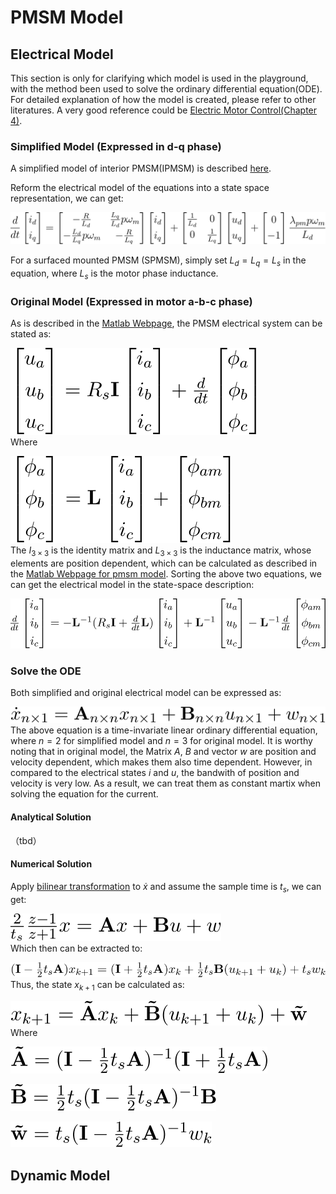 # PMSM Model

## Electrical Model
This section is only for clarifying which model is used in the playground, with the method been used to solve the ordinary differential equation(ODE). For detailed explanation of how the model is created, please refer to other literatures. A very good reference could be [Electric Motor Control(Chapter 4)](https://www.sciencedirect.com/science/article/abs/pii/B9780128121382000040).

### Simplified Model (Expressed in d-q phase)
A simplified model of interior PMSM(IPMSM) is described [here](https://www.mathworks.com/help/autoblks/ref/interiorpmsm.html).

Reform the electrical model of the equations into a state space representation, we can get:
<!-- $$
\frac{d}{dt} 
\begin{bmatrix} 
i_{d}\\[0.3em]
i_{q}
\end{bmatrix}
= 
\begin{bmatrix}
-\frac{R}{L_{d}} & \frac{L_{q}}{L_{d}}p\omega_{m} \\[0.3em]
-\frac{L_{d}}{L_{q}}p\omega_{m} & -\frac{R}{L_{q}}
\end{bmatrix}
\begin{bmatrix} 
i_{d}\\[0.3em]
i_{q}
\end{bmatrix}
+
\begin{bmatrix}
\frac{1}{L_{d}} & 0 \\[0.3em]
0 & \frac{1}{L_{q}}
\end{bmatrix}
\begin{bmatrix} 
u_{d}\\[0.3em]
u_{q}
\end{bmatrix}
+
\begin{bmatrix} 
0\\[0.3em]
-1
\end{bmatrix}
\frac{\lambda_{pm}p\omega_{m}}{L_{d}}
$$ -->
![image](.pictures/simplified_pmsm_model.svg)

For a surfaced mounted PMSM (SPMSM), simply set $L_{d} = L_{q} = L_{s}$ in the equation, where $L_{s}$ is the motor phase inductance.
### Original Model (Expressed in motor a-b-c phase)

As is described in the [Matlab Webpage](https://www.mathworks.com/help/sps/ref/pmsm.html), the PMSM electrical system can be stated as: 
<!-- $$
\begin{bmatrix}
u_{a}\\[0.3em]
u_{b}\\[0.3em]
u_{c}
\end{bmatrix}
=
R_{s}\bold{I}
\begin{bmatrix}
i_{a}\\[0.3em]
i_{b}\\[0.3em]
i_{c}
\end{bmatrix}
+
\frac{d}{dt}
\begin{bmatrix}
\phi_{a}\\[0.3em]
\phi_{b}\\[0.3em]
\phi_{c}
\end{bmatrix}
$$ -->
![image](.pictures/pmsm_current_model.svg)  
Where
<!-- $$
\begin{bmatrix}
\phi_{a}\\[0.3em]
\phi_{b}\\[0.3em]
\phi_{c}
\end{bmatrix}
=
\bold{L}
\begin{bmatrix}
i_{a}\\[0.3em]
i_{b}\\[0.3em]
i_{c}
\end{bmatrix}
+
\begin{bmatrix}
\phi_{am}\\[0.3em]
\phi_{bm}\\[0.3em]
\phi_{cm}
\end{bmatrix}
$$ -->
![image](.pictures/pmsm_flux_model.svg)    
The $I_{3 \times 3}$ is the identity matrix and $L_{3 \times 3}$ is the inductance matrix, whose elements are position dependent, which can be calculated as described in the [Matlab Webpage for pmsm model](https://www.mathworks.com/help/sps/ref/pmsm.html). Sorting the above two equations, we can get the electrical model in the state-space description:
<!-- $$
\frac{d}{dt}
\begin{bmatrix}
i_{a}\\[0.3em]
i_{b}\\[0.3em]
i_{c}
\end{bmatrix}
=
-\bold{L}^{-1}(R_{s}\bold{I}+\frac{d}{dt}\bold{L})
\begin{bmatrix}
i_{a}\\[0.3em]
i_{b}\\[0.3em]
i_{c}
\end{bmatrix}
+
\bold{L}^{-1}
\begin{bmatrix}
u_{a}\\[0.3em]
u_{b}\\[0.3em]
u_{c}
\end{bmatrix}
-
\bold{L}^{-1}\frac{d}{dt}
\begin{bmatrix}
\phi_{am}\\[0.3em]
\phi_{bm}\\[0.3em]
\phi_{cm}
\end{bmatrix}
$$ -->
![image](.pictures/original_pmsm_model.svg)   

### Solve the ODE
Both simplified and original electrical model can be expressed as:
<!-- $$
\dot{x}_{n\times 1} = \bold{A}_{n\times n}x_{n\times 1} + \bold{B}_{n\times n}u_{n\times 1} + w_{n\times 1}
$$ -->
![image](.pictures/pmsm_model_ss.svg)   
The above equation is a time-invariate linear ordinary differential equation, where $n=2$ for simplified model and $n=3$ for original model. It is worthy noting that in original model, the Matrix $A$, $B$ and vector $w$ are position and velocity dependent, which makes them also time dependent. However, in compared to the electrical states $i$ and $u$, the bandwith of position and velocity is very low. As a result, we can treat them as constant martix when solving the equation for the current.

#### Analytical Solution
（tbd）

#### Numerical Solution
Apply [bilinear transformation](https://en.wikipedia.org/wiki/Bilinear_transform) to $\dot{x}$ and assume the sample time is $t_{s}$, we can get:
<!-- $$
\frac{2}{t_{s}}\frac{z-1}{z+1}x = \bold{A}x + \bold{B}u + w
$$ -->
![image](.pictures/pmsm_model_ss_bilinear.svg)   
Which then can be extracted to:
<!-- $$
(\bold{I}-\frac{1}{2}t_{s}\bold{A})x_{k+1} = (\bold{I}+\frac{1}{2}t_{s}\bold{A})x_{k} + \frac{1}{2}t_{s}\bold{B}(u_{k+1}+u_{k}) + t_{s}w_{k}
$$ -->
![image](.pictures/pmsm_model_discrete_full.svg)   
Thus, the state $x_{k+1}$ can be calculated as:
<!-- $$
x_{k+1} = \bold{\tilde A}x_{k} + \bold{\tilde B}(u_{k+1}+u_{k}) + \bold{\tilde w}
$$ -->
![image](.pictures/pmsm_model_discrete_short.svg)   
Where
<!-- $$
\bold{\tilde A} = (\bold{I}-\frac{1}{2}t_{s}\bold{A})^{-1}(\bold{I}+\frac{1}{2}t_{s}\bold{A})
$$ -->
![image](.pictures/pmsm_model_discrete_a.svg)   
<!-- $$
\bold{\tilde B} = \frac{1}{2}t_{s}(\bold{I}-\frac{1}{2}t_{s}\bold{A})^{-1}\bold{B}
$$ -->
![image](.pictures/pmsm_model_discrete_b.svg) 
<!-- $$
\bold{\tilde w} = t_{s}(\bold{I}-\frac{1}{2}t_{s}\bold{A})^{-1}w_{k}
$$ -->
![image](.pictures/pmsm_model_discrete_w.svg) 
## Dynamic Model
